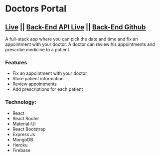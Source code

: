 # Doctors Portal

## [Live](https://doctor-portal-bhnibir.web.app/) || [Back-End API Live](https://agile-savannah-65614.herokuapp.com/) || [Back-End Github ](https://github.com/bhNibir/doctor-portal-api)

A full-stack app where you can pick the date and time and fix an appointment with your doctor. A doctor can review his appointments and prescribe medicine to a patient.

### Features

- Fix an appointment with your doctor
- Store patient information
- Review appointments
- Add prescriptions for each patient

### Technology:

- React
- React Router
- Material-UI
- React Bootstrap
- Express Js
- MongoDB
- Heroku
- Firebase
